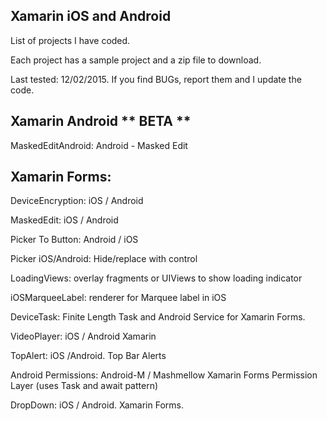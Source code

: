 Xamarin iOS and Android
-----------------------------------------------------------------------

List of projects I have coded.  

Each project has a sample project and a zip file to download.

Last tested: 12/02/2015.  If you find BUGs, report them and I update the code. 

Xamarin Android  ** BETA **
-----------------------------------------------------------------------

MaskedEditAndroid: Android - Masked Edit


Xamarin Forms: 
-----------------------------------------------------------------------
DeviceEncryption: iOS / Android

MaskedEdit: iOS / Android

Picker To Button: Android / iOS

Picker iOS/Android:  Hide/replace with control

LoadingViews:  overlay fragments or UIViews to show loading indicator

iOSMarqueeLabel:  renderer for Marquee label in iOS

DeviceTask:  Finite Length Task and Android Service for Xamarin Forms.

VideoPlayer: iOS / Android Xamarin

TopAlert: iOS /Android.  Top Bar Alerts

Android Permissions:  Android-M / Mashmellow Xamarin Forms Permission Layer (uses Task and await pattern)

DropDown: iOS / Android.  Xamarin Forms.

